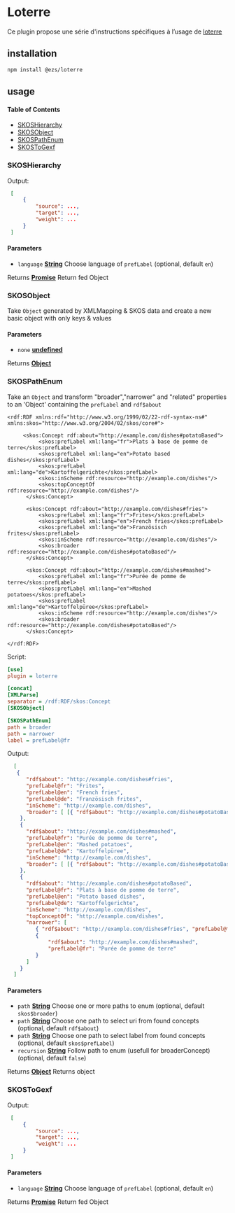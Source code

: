 # Loterre

Ce plugin propose une série d'instructions spécifiques à l’usage de [loterre](https://www.loterre.fr)

## installation

```bash
npm install @ezs/loterre
```

## usage

<!-- Generated by documentation.js. Update this documentation by updating the source code. -->

#### Table of Contents

*   [SKOSHierarchy](#skoshierarchy)
*   [SKOSObject](#skosobject)
*   [SKOSPathEnum](#skospathenum)
*   [SKOSToGexf](#skostogexf)

### SKOSHierarchy

Output:

```json
 [
     {
         "source": ...,
         "target": ...,
         "weight": ...
     }
 ]
```

#### Parameters

*   `language` **[String](https://developer.mozilla.org/docs/Web/JavaScript/Reference/Global_Objects/String)** Choose language of `prefLabel` (optional, default `en`)

Returns **[Promise](https://developer.mozilla.org/docs/Web/JavaScript/Reference/Global_Objects/Promise)** Return fed Object

### SKOSObject

Take `Object` generated by XMLMapping & SKOS data and
create a new basic object with only keys & values

#### Parameters

*   `none` **[undefined](https://developer.mozilla.org/docs/Web/JavaScript/Reference/Global_Objects/undefined)**&#x20;

Returns **[Object](https://developer.mozilla.org/docs/Web/JavaScript/Reference/Global_Objects/Object)**&#x20;

### SKOSPathEnum

Take an `Object` and transform "broader","narrower" and "related"
properties to an 'Object' containing the `prefLabel` and `rdf$about`

    <rdf:RDF xmlns:rdf="http://www.w3.org/1999/02/22-rdf-syntax-ns#" xmlns:skos="http://www.w3.org/2004/02/skos/core#">

         <skos:Concept rdf:about="http://example.com/dishes#potatoBased">
              <skos:prefLabel xml:lang="fr">Plats à base de pomme de terre</skos:prefLabel>
              <skos:prefLabel xml:lang="en">Potato based dishes</skos:prefLabel>
              <skos:prefLabel xml:lang="de">Kartoffelgerichte</skos:prefLabel>
              <skos:inScheme rdf:resource="http://example.com/dishes"/>
              <skos:topConceptOf rdf:resource="http://example.com/dishes"/>
          </skos:Concept>

          <skos:Concept rdf:about="http://example.com/dishes#fries">
              <skos:prefLabel xml:lang="fr">Frites</skos:prefLabel>
              <skos:prefLabel xml:lang="en">French fries</skos:prefLabel>
              <skos:prefLabel xml:lang="de">Französisch frites</skos:prefLabel>
              <skos:inScheme rdf:resource="http://example.com/dishes"/>
              <skos:broader rdf:resource="http://example.com/dishes#potatoBased"/>
          </skos:Concept>

          <skos:Concept rdf:about="http://example.com/dishes#mashed">
              <skos:prefLabel xml:lang="fr">Purée de pomme de terre</skos:prefLabel>
              <skos:prefLabel xml:lang="en">Mashed potatoes</skos:prefLabel>
              <skos:prefLabel xml:lang="de">Kartoffelpüree</skos:prefLabel>
              <skos:inScheme rdf:resource="http://example.com/dishes"/>
              <skos:broader rdf:resource="http://example.com/dishes#potatoBased"/>
          </skos:Concept>

    </rdf:RDF>

Script:

```ini
[use]
plugin = loterre

[concat]
[XMLParse]
separator = /rdf:RDF/skos:Concept
[SKOSObject]

[SKOSPathEnum]
path = broader
path = narrower
label = prefLabel@fr
```

Output:

```json
  [
   {
      "rdf$about": "http://example.com/dishes#fries",
      "prefLabel@fr": "Frites",
      "prefLabel@en": "French fries",
      "prefLabel@de": "Französisch frites",
      "inScheme": "http://example.com/dishes",
      "broader": [ [{ "rdf$about": "http://example.com/dishes#potatoBased", "prefLabel@fr": "Plats à base de pomme de terre" }] ]
    },
    {
      "rdf$about": "http://example.com/dishes#mashed",
      "prefLabel@fr": "Purée de pomme de terre",
      "prefLabel@en": "Mashed potatoes",
      "prefLabel@de": "Kartoffelpüree",
      "inScheme": "http://example.com/dishes",
      "broader": [ [{ "rdf$about": "http://example.com/dishes#potatoBased", "prefLabel@fr": "Plats à base de pomme de terre" }] ]
    },
    {
      "rdf$about": "http://example.com/dishes#potatoBased",
      "prefLabel@fr": "Plats à base de pomme de terre",
      "prefLabel@en": "Potato based dishes",
      "prefLabel@de": "Kartoffelgerichte",
      "inScheme": "http://example.com/dishes",
      "topConceptOf": "http://example.com/dishes",
      "narrower": [
         { "rdf$about": "http://example.com/dishes#fries", "prefLabel@fr": "Frites" },
         {
             "rdf$about": "http://example.com/dishes#mashed",
             "prefLabel@fr": "Purée de pomme de terre"
         }
      ]
    }
  ]
```

#### Parameters

*   `path` **[String](https://developer.mozilla.org/docs/Web/JavaScript/Reference/Global_Objects/String)** Choose one or more paths to enum (optional, default `skos$broader`)
*   `path` **[String](https://developer.mozilla.org/docs/Web/JavaScript/Reference/Global_Objects/String)** Choose one path to select uri from found concepts (optional, default `rdf$about`)
*   `path` **[String](https://developer.mozilla.org/docs/Web/JavaScript/Reference/Global_Objects/String)** Choose one path to select label from found concepts (optional, default `skos$prefLabel`)
*   `recursion` **[String](https://developer.mozilla.org/docs/Web/JavaScript/Reference/Global_Objects/String)** Follow path to enum (usefull for broaderConcept) (optional, default `false`)

Returns **[Object](https://developer.mozilla.org/docs/Web/JavaScript/Reference/Global_Objects/Object)** Returns object

### SKOSToGexf

Output:

```json
 [
     {
         "source": ...,
         "target": ...,
         "weight": ...
     }
 ]
```

#### Parameters

*   `language` **[String](https://developer.mozilla.org/docs/Web/JavaScript/Reference/Global_Objects/String)** Choose language of `prefLabel` (optional, default `en`)

Returns **[Promise](https://developer.mozilla.org/docs/Web/JavaScript/Reference/Global_Objects/Promise)** Return fed Object
